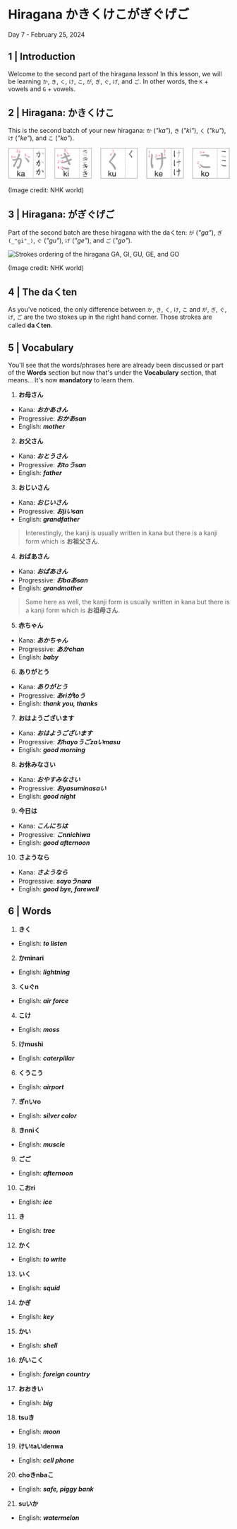 # Hiragana かきくけこがぎぐげご

Day 7 - February 25, 2024

## 1 | Introduction

Welcome to the second part of the hiragana lesson! In this lesson, we will be learning `か`, `き`, `く`, `け`, `こ`, `が`, `ぎ`, `ぐ`, `げ`, and `ご`. In other words, the `K` + vowels and `G` + vowels.

## 2 | Hiragana: かきくけこ

This is the second batch of your new hiragana: `か` (_"ka"_), `き` (_"ki"_), `く` (_"ku"_), `け` (_"ke"_), and `こ` (_"ko"_).

![Strokes ordering of the hiragana KA, KI, KU, KE, and KO](images/hiragana-kakikukeko-strokes.png)

(Image credit: NHK world)

## 3 | Hiragana: がぎぐげご

Part of the second batch are these hiragana with the daくten: `が` (_"ga"_), `ぎ (_"gi"_)`, `ぐ` (_"gu"_), `げ` (_"ge"_), and `ご` (_"go"_).

![Strokes ordering of the hiragana GA, GI, GU, GE, and GO](images/hiragana-gagigugego-strokes.png.png)

(Image credit: NHK world)

## 4 | The daくten

As you've noticed, the only difference between `か`, `き`, `く`, `け`, `こ` and `が`, `ぎ`, `ぐ`, `げ`, `ご` are the two stokes up in the right hand corner. Those strokes are called **daくten**.

## 5 | Vocabulary

You'll see that the words/phrases here are already been discussed or part of the **Words** section but now that's under the **Vocabulary** section, that means... It's now **mandatory** to learn them.

1. **お母さん**

- Kana: _**おかあさん**_
- Progressive: _**おかあsan**_
- English: _**mother**_

2. **お父さん**

- Kana: _**おとうさん**_
- Progressive: _**おtoうsan**_
- English: _**father**_

3. **おじいさん**

- Kana: _**おじいさん**_
- Progressive: _**おjiいsan**_
- English: _**grandfather**_

> Interestingly, the kanji is usually written in kana but there is a kanji form which is **お祖父さん**.

4. **おばあさん**

- Kana: _**おばあさん**_
- Progressive: _**おbaあsan**_
- English: _**grandmother**_

> Same here as well, the kanji form is usually written in kana but there is a kanji form which is **お祖母さん**.

5. **赤ちゃん**

- Kana: _**あかちゃん**_
- Progressive: _**あかchan**_
- English: _**baby**_

6. **ありがとう**

- Kana: _**ありがとう**_
- Progressive: _**あriがtoう**_
- English: _**thank you, thanks**_

7. **おはようございます**

- Kana: _**おはようございます**_
- Progressive: _**おhayoうごzaいmasu**_
- English: _**good morning**_

8. **お休みなさい**

- Kana: _**おやすみなさい**_
- Progressive: _**おyasuminasaい**_
- English: _**good night**_

9. **今日は**

- Kana: _**こんにちは**_
- Progressive: _**こnnichiwa**_
- English: _**good afternoon**_

10. **さようなら**

- Kana: _**さようなら**_
- Progressive: _**sayoうnara**_
- English: _**good bye, farewell**_

## 6 | Words

1. **きく**

- English: _**to listen**_

2. **かminari**

- English: _**lightning**_

3. **くuぐn**

- English: _**air force**_

4. **こけ**

- English: _**moss**_

5. **けmushi**

- English: _**caterpillar**_

6. **くうこう**

- English: _**airport**_

7. **ぎnいro**

- English: _**silver color**_

8. **きnniく**

- English: _**muscle**_

9. **ごご**

- English: _**afternoon**_

10. **こおri**

- English: _**ice**_

11. **き**

- English: _**tree**_

12. **かく**

- English: _**to write**_

13. **いく**

- English: _**squid**_

14. **かぎ**

- English: _**key**_

15. **かい**

- English: _**shell**_

16. **がいこく**

- English: _**foreign country**_

17. **おおきい**

- English: _**big**_

18. **tsuき**

- English: _**moon**_

19. **けいtaいdenwa**

- English: _**cell phone**_

20. **choきnbaこ**

- English: _**safe, piggy bank**_

21. **suいか**

- English: _**watermelon**_
